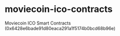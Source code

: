 # moviecoin-ico-contracts
Moviecoin ICO Smart Contracts (0x6428e6bade91d80eaca291a1f5174b0bcd68b96e)
